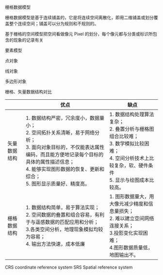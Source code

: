 栅格数据模型

栅格数据模型是基于连续铺盖的，它是将连续空间离散化，即用二维铺盖或划分覆盖整个连续空间；铺盖可以分为规则和不规则的。

基于栅格的空间模型把空间看做像元 Pixel 的划分，每个像元都与分类或标识所包含的现象的记录有关

要素模型

点对象

线对象

多边形对象



栅格、矢量数据结构对比

|             |                                                                                                               优点                                                                                                                |                                                                           缺点                                                                           |
| ----------- | -------------------------------------------------------------------------------------------------------------------------------------------------------------------------------------------------------------------------------- | ------------------------------------------------------------------------------------------------------------------------------------------------------- |
| 矢量数据结构 | 1. 数据结构严密，冗余度小，数据量小；<br />2. 空间拓扑关系清晰，易于网络分析；<br />3. 面向对象目标的，不仅能表达属性编码，而且能方便地记录每个目标的具体的属性描述信息；<br />4. 能够实现图形数据的恢复、更新和综合；<br />5. 图形显示质量好、精度高。 | 1. 数据结构处理算法复杂；<br />2. 叠置分析与栅格图组合比较难；<br />3. 数学模拟比较困难；<br />4. 空间分析技术上比较复杂，软、硬件条件<br />5. 显示与绘图成本比较高。 |
| 栅格数据结构 | 1. 数据结构简单，易于算法实现；<br />2. 空间数据的叠置和组合容易，有利于与遥感数据的匹配应用和分析；<br />3.各类空间分析，地理现象模拟均较为容易；<br />4. 输出方法快速，成本低廉                                                                 | 1. 图形数据量大，用大像元减少精度和信息量损失；<br />2. 难以建立空间网络连接关系；<br />3.投影变化实现困难；<br />4.图形数据质量低，地图输出不。                     |



CRS coordinate reference system
SRS Spatial reference system